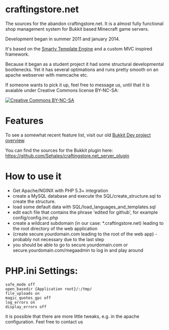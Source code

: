 craftingstore.net
=================

The sources for the abandon craftingstore.net. It is a almost fully functional shop management system for Bukkit based Minecraft game servers.


Development began in summer 2011 and january 2014. 

It's based on the [Smarty Template Engine](http://www.smarty.net/) and a custom MVC inspired framework.

Because it began as a student project it had some structural developmental bootlenecks. Yet it has several optimations and runs pretty smooth on an apache webserver with memcache etc.

If someone wants to pick it up, feel free to message us, until that it is avaiable under Creative Commons license BY-NC-SA:

[![Creative Commons BY-NC-SA](https://i.creativecommons.org/l/by-nc-sa/4.0/88x31.png)](http://creativecommons.org/licenses/by-nc-sa/4.0/)

Features
=================
To see a somewhat recent feature list, visit our old [Bukkit Dev project overview](http://dev.bukkit.org/bukkit-plugins/minecraftshop/).

You can find the sources for the Bukkit plugin here:
https://github.com/Sehales/craftingstore.net_server_plugin


How to use it
=================

* Get Apache/NGINX with PHP 5.3+ integration
* create a MySQL database and execute the SQL/create_structure.sql to create the structure. 
* load some default data with SQL/load_languages_and_templates.sql
* edit each file that contains the phrase 'edited for github', for example config/config.inc.php
* create a wildcard subdomain (in our case: *.craftingstore.net) leading to the root directory of the web application
* (create secure.yourdomain.com leading to the root of the web app) - probably not necessary due to the last step
* you should be able to go to secure.yourdomain.com or secure.yourdomain.com/megaadmin to log in and play around

PHP.ini Settings:
=================
    safe_mode off
    open_basedir {Application root}/:/tmp/
    file_uploads on
    magic_quotes_gpc off
    log_errors on
    display_errors off
    
    
it is possible that there are more little tweaks, e.g. in the apache configuration. Feel free to contact us

